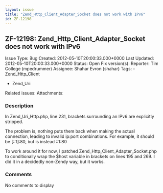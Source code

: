 ```yaml
---
layout: issue
title: "Zend_Http_Client_Adapter_Socket does not work with IPv6"
id: ZF-12198
---
```


ZF-12198: Zend\_Http\_Client\_Adapter\_Socket does not work with IPv6
---------------------------------------------------------------------

 Issue Type: Bug Created: 2012-05-10T20:00:33.000+0000 Last Updated: 2012-05-10T20:00:33.000+0000 Status: Open Fix version(s): 
 Reporter:  Tim College (mpedrummer)  Assignee:  Shahar Evron (shahar)  Tags: - Zend\_Http\_Client
- Zend\_Uri
 
 Related issues: 
 Attachments: 
### Description

In Zend\_Uri\_Http.php, line 231, brackets surrounding an IPv6 are explicitly stripped.

The problem is, nothing puts them back when making the actual connection, leading to invalid ip:port combinations. For example, it should be [::1]:80, but is instead ::1:80

To work around it for now, I patched Zend\_Http\_Client\_Adapter\_Socket.php to conditionally wrap the $host variable in brackets on lines 195 and 269. I did it in a decidedly non-Zendy way, but it works.

 

 

### Comments

No comments to display